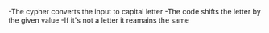 -The cypher converts the input to capital letter
-The code shifts the letter by the given value
-If it's not a letter it reamains the same
